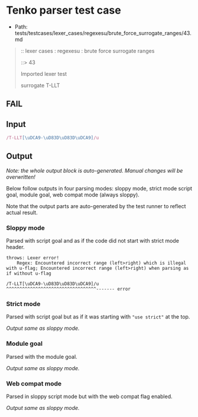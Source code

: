 # Tenko parser test case

- Path: tests/testcases/lexer_cases/regexesu/brute_force_surrogate_ranges/43.md

> :: lexer cases : regexesu : brute force surrogate ranges
>
> ::> 43
>
> Imported lexer test
>
> surrogate T-LLT

## FAIL

## Input

`````js
/T-LLT[\uDCA9-\uD83D\uD83D\uDCA9]/u
`````

## Output

_Note: the whole output block is auto-generated. Manual changes will be overwritten!_

Below follow outputs in four parsing modes: sloppy mode, strict mode script goal, module goal, web compat mode (always sloppy).

Note that the output parts are auto-generated by the test runner to reflect actual result.

### Sloppy mode

Parsed with script goal and as if the code did not start with strict mode header.

`````
throws: Lexer error!
    Regex: Encountered incorrect range (left>right) which is illegal with u-flag; Encountered incorrect range (left>right) when parsing as if without u-flag

/T-LLT[\uDCA9-\uD83D\uD83D\uDCA9]/u
^^^^^^^^^^^^^^^^^^^^^^^^^^^^^^^^^^------- error
`````

### Strict mode

Parsed with script goal but as if it was starting with `"use strict"` at the top.

_Output same as sloppy mode._

### Module goal

Parsed with the module goal.

_Output same as sloppy mode._

### Web compat mode

Parsed in sloppy script mode but with the web compat flag enabled.

_Output same as sloppy mode._
